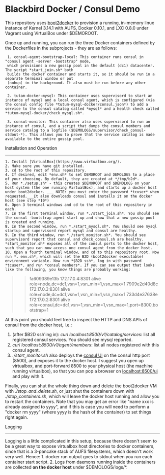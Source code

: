 Blackbird Docker / Consul Demo
==============================

This repository uses [boot2docker](https://github.com/boot2docker/boot2docker) to provision a running, in-memory linux instance of Kernel 3.14.1 with AUFS, Docker 0.10.1, and LXC 0.8.0 under Vagrant using VirtualBox under $DEMOROOT. 

Once up and running, you can run the three Docker containers defined by the Dockerfiles in the subprojects - they are as follows:

     1. consul-agent-bootstrap-local: This container runs consul in "consul agent -server -bootstrap" mode, 
     which provisions a new gossip pool in the default (dc1) datacenter. The script *start_join.sh* both 
     builds the docker container and starts it, so it should be run in a separate terminal window or put 
     (nohup) in the background. It also must be run before any other container. 

     2. tutam-docker-mysql: This container uses supervisord to start an instance of mysql and a local consul agent, which is configured (via the consul config file *tutum-mysql-docker/consul.json*) to add a service to the consul catalog called *mysql* and a health check called *tutum-mysql-docker/check_mysql.sh*.

     3. consul-monitor: This container also uses supervisord to run an instance of consul, and a script that dumps the consul members and service catalog to a logfile ($DEMOLOGS/supervisor/check_consul-stdout-*). This allows you to prove that the service catalog is made available to the entire gossip pool. 

Installation and Operation
__________________________

	1. Install [VirtualBox](https://www.virtualbox.org/).
	2. Make sure you have git installed.
	3. cd to the root of this repository.
	4. If desired, edit *env.sh* to set DEMOROOT and DEMOLOGS to a place of your choosing. By default, they are created at */tmp/b2d*.
	5. Run *./setup.sh* - this creates $DEMOROOT and $DEMOLOGS on your host system (the one running VirtualBox), and starts up a docker host under boot2docker. ___ NOTE: you must enter the password *tcuser* when requested.___It also downloads consul and installs it on the docker host (see step *10*)
	6. Open 3 terminal windows and cd to the root of this repository in each.
	7. In the first terminal window, run *./start_join.sh*. You should see the consul -bootstrap agent start up and show that a new gossip pool is created and running.
	8. In the second window, run *./start_mysql.sh*. You should see mysql startup and supervisord report mysql and consul are healthy.
	9. In the third window, run *./start_monitor.sh*. You should see supervisord report that consul and check_consul.sh are healthy. *start_monitor.sh* exposes all of the consul ports to the docker host, such that you can now access one consul agent from the docker host.
	10. Open a fourth terminal window, and cd to this repository root. Now run *. env.sh*, which will set the B2D (boot2docker executable) environment variable. Now run *$B2D ssh*, log in with password *tcuser*, and run *consul members*. If you can see output that looks like the following, you know things are probably working:

>> fa609389e13b  172.17.0.4:8301  alive  role=node,dc=dc1,vsn=1,vsn_min=1,vsn_max=1
>> 7909e2d40d8c  172.17.0.3:8301  alive  role=node,dc=dc1,vsn=1,vsn_min=1,vsn_max=1
>> 733d4e37638e  172.17.0.2:8301  alive  role=consul,dc=dc1,vsn=1,vsn_min=1,vsn_max=1,port=8300,bootstrap=1

At this point you should feel free to inspect the HTTP and DNS APIs of consul from the docker host, i.e.:

   1. (after $B2D ssh'ing in): *curl localhost:8500/v1/catalog/services*: list all registered consul services. You should see mysql reported.
   2. *curl localhost:8500/v1/agent/members*: list all nodes registered with this consul agent.
   3. *./start_monitor.sh* also deploys the [consul UI](http://www.consul.io/intro/getting-started/ui.html) on the consul http port (8500), and exposes it to the docker host. I suggest you open up virtualbox, and port-forward 8500 to your physical host (the machine running virtualbox), so that you can pop a browser on [localhost:8500/ui](http://localhost:8500/ui) and play with it.


Finally, you can shut the whole thing down and delete the boot2docker VM with *./stop_and_delete.sh*, or just shut the containers down with *./stop_containers.sh*, which will leave the docker host running and allow you to restart the containers. Note that you may get an error like "name xxx is already assigned to yyyy", and if this is case you will need to perform a "docker rm yyyy" (where yyyy is the hash of the container) to set things right again. 

Logging
_______

Logging is a little complicated in this setup, because there doesn't seem to be a great way to expose virtualbox host directories to docker containers, since that is a 3-pancake stack of AUFS filesystems, which doesn't work very well. Hence: 
	1. docker run output goes to stdout when you run each container start script.
	2. Logs from daemons running inside the containers are collected **on the docker host** under $DEMOLOGS/logs/*.
